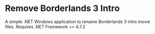 # Remove Borderlands 3 Intro
 A simple .NET Windows application to rename Borderlands 3 intro movie files. Requires .NET Framework >= 4.7.2
